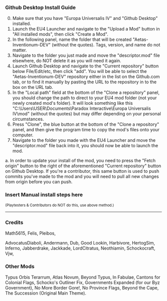 ### Github Desktop Install Guide
0. Make sure that you have "Europa Universalis IV" and "Github Desktop" installed.
1. Launch the EU4 Launcher and navigate to the "Upload a Mod" button in "All installed mods", then click "Create a Mod". 
2. In the following panel, name the folder that will be created "Aetas-Inventionum-DEV" (without the quotes). Tags, version, and name do not matter.
3. Navigate to the folder you just made and move the "descriptor.mod" file elsewhere, do NOT delete it as you will need it again.
4. Launch Github Desktop and navigate to the "Current repository" button below File/Edit/etc, then click "add". You will be able to select the "Aetas-Inventionum-DEV" repository either in the list on the Github.com tab, or to find it manually by pasting the URL to the repository in to the box on the URL tab. 
5. In the "Local path" field at the bottom of the "Clone a repository" panel, you should change the path to direct to your EU4 mod folder (not your newly created mod's folder). It will look something like this "C:\Users\USER\Documents\Paradox Interactive\Europa Universalis IV\mod" (without the quotes) but may differ depending on your personal circumstances.
6. Press "Clone", the blue button at the bottom of the "Clone a repository" panel, and then give the program time to copy the mod's files onto your computer.
7. Navigate to the folder you made with the EU4 Launcher and move the "descriptor.mod" file back into it, you should now be able to launch the mod.

a. In order to update your install of the mod, you need to press the "Fetch origin" button to the right of the aforementioned "Current repository" button on Github Desktop. If you're a contributor, this same button is used to push commits you've made to the mod and you will need to pull all new changes from origin before you can push.

### Insert Manual install steps here 
<sup>(Playtesters & Contributors do NOT do this, use above method.)</sup>

--------------------------------------------------------------------------------
### Credits

Math5615,
Felis,
Pleibos,

AdvocatusDiaboli,
Andermann,
Dub,
Good Lookin,
Harbivore,
HertogSim,
Inferno,
Jabberdrake,
Jackkade,
LordCitratus,
Neothiamin,
Schockocraft,
Vjw,

### Other Mods

Typus Orbis Terarrum, Atlas Novum, Beyond Typus, In Fabulae, Cantons for Colonial Flags, Schocko's Outliner Fix, Governments Expanded (for our Byz Government), No More Border Gore!, No Province Flags, Beyond the Cape, The Succession (Original Main Theme).
